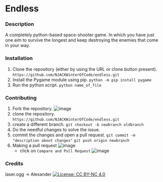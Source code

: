 # Endless

### Description
   A completely python-based space-shooter game. In which you have just one aim to survive the longest and keep destroying the enemies that come in your way.


### Installation
 1. Clone the repository (either by using the URL or clone button present).
	`https://github.com/NJACKWinterOfCode/endless.git`
 2. Install the Pygame module using pip.
	`python -m pip install pygame`
 3. Run the python script.
	`python name_of_file`
 
### Contributing
 1. Fork the repository.
![image](https://user-images.githubusercontent.com/41269164/70219309-9a3eca80-176a-11ea-8a4d-1bd701d07314.png)
 2. clone the repository.
	`https://github.com/NJACKWinterOfCode/endless.git`
 3. create a different branch.
	`git checkout -b newbranch oldbranch`
 4. Do the needful changes to solve the issue.
 5. commit the changes and open a pull request.
	`git commit -m "description about changes"`
	`git push origin newbranch`
 6. Making a pull request
![image](https://user-images.githubusercontent.com/41269164/70219707-47194780-176b-11ea-96c2-d0c401ddb1e0.png)
	* click on `Compare and Pull Request`
![image](https://user-images.githubusercontent.com/41269164/70219836-8d6ea680-176b-11ea-81d5-549093bf0954.png)

### Credits
laser.ogg -> Alexander [![License: CC BY-NC 4.0](https://licensebuttons.net/l/by-nc/4.0/80x15.png)](https://creativecommons.org/licenses/by-nc/4.0/)

